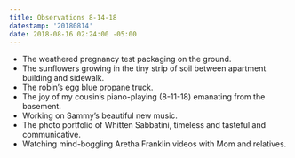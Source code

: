 ```yaml
---
title: Observations 8-14-18
datestamp: '20180814'
date: 2018-08-16 02:24:00 -05:00
---
```


- The weathered pregnancy test packaging on the ground.
- The sunflowers growing in the tiny strip of soil between apartment building and sidewalk.
- The robin’s egg blue propane truck.
- The joy of my cousin’s piano-playing (8-11-18) emanating from the basement.
- Working on Sammy’s beautiful new music.
- The photo portfolio of Whitten Sabbatini, timeless and tasteful and communicative.
- Watching mind-boggling Aretha Franklin videos with Mom and relatives.
